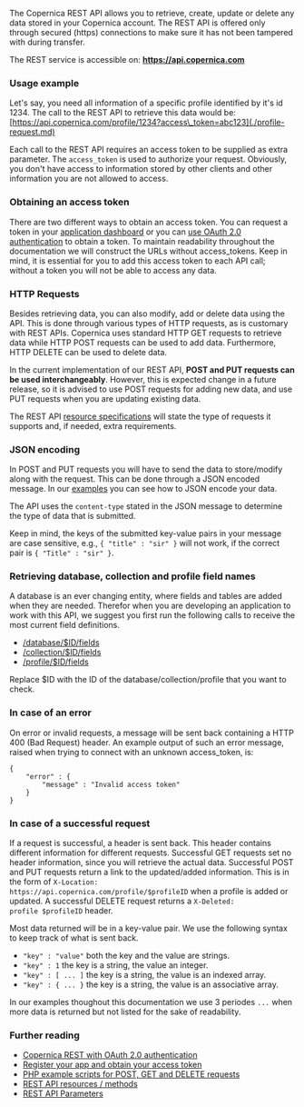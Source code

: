 The Copernica REST API allows you to retrieve, create, update or delete
any data stored in your Copernica account. The REST API is offered only
through secured (https) connections to make sure it has not been
tampered with during transfer.

The REST service is accessible on: **https://api.copernica.com**

### Usage example

Let's say, you need all information of a specific profile identified by
it's id 1234. The call to the REST API to retrieve this data would be:
[https://api.copernica.com/profile/1234?access\_token=abc123](./profile-request.md)

Each call to the REST API requires an access token to be supplied as
extra parameter. The `access_token` is used to authorize your request.
Obviously, you don't have access to information stored by other clients
and other information you are not allowed to access.

### Obtaining an access token

There are two different ways to obtain an access token. You can request
a token in your [application
dashboard](https://www.copernica.com/en/applications) or you can [use
OAuth 2.0 authentication](./setting-up-copernica-rest-service.md) to obtain a
token. To maintain readability throughout the documentation we will
construct the URLs without access\_tokens. Keep in mind, it is essential
for you to add this access token to each API call; without a token you
will not be able to access any data.

### HTTP Requests

Besides retrieving data, you can also modify, add or delete data using
the API. This is done through various types of HTTP requests, as is
customary with REST APIs. Copernica uses standard HTTP GET requests to
retrieve data while HTTP POST requests can be used to add data.
Furthermore, HTTP DELETE can be used to delete data.

In the current implementation of our REST API, **POST and PUT requests
can be used interchangeably**. However, this is expected change in a
future release, so it is advised to use POST requests for adding new
data, and use PUT requests when you are updating existing data.

The REST API [resource specifications](./the-copernica-rest-api.md) will
state the type of requests it supports and, if needed, extra
requirements.

### JSON encoding

In POST and PUT requests you will have to send the data to store/modify
along with the request. This can be done through a JSON encoded message.
In our [examples](./example-get-post-and-delete-requests.md) you can see how
to JSON encode your data.

The API uses the `content-type` stated in the JSON message to determine
the type of data that is submitted.

Keep in mind, the keys of the submitted key-value pairs in your message
are case sensitive, e.g., `{ "title" : "sir" }` will not work, if the
correct pair is `{ "Title" : "sir" }`.

### Retrieving database, collection and profile field names

A database is an ever changing entity, where fields and tables are added
when they are needed. Therefor when you are developing an application to
work with this API, we suggest you first run the following calls to
receive the most current field definitions.

-   [/database/\$ID/fields](./database-fields.md)
-   [/collection/\$ID/fields](./collection-fields.md)
-   [/profile/\$ID/fields](./profile-fields.md)

Replace \$ID with the ID of the database/collection/profile that you
want to check.

### In case of an error

On error or invalid requests, a message will be sent back containing a
HTTP 400 (Bad Request) header. An example output of such an error
message, raised when trying to connect with an unknown access\_token,
is:

    {
        "error" : {
            "message" : "Invalid access token"
        }
    }

### In case of a successful request

If a request is successful, a header is sent back. This header contains
different information for different requests. Successful GET requests
set no header information, since you will retrieve the actual data.
Successful POST and PUT requests return a link to the updated/added
information. This is in the form of
`X-Location:         https://api.copernica.com/profile/$profileID` when
a profile is added or updated. A successful DELETE request returns a
`X-Deleted:         profile $profileID` header.

Most data returned will be in a key-value pair. We use the following
syntax to keep track of what is sent back.

-   `"key" : "value"` both the key and the value are strings.
-   `"key" : 1` the key is a string, the value an integer.
-   `"key" : [ ... ]` the key is a string, the value is an indexed
    array.
-   `"key" : { ... }` the key is a string, the value is an associative
    array.

In our examples thoughout this documentation we use 3 periodes `...`
when more data is returned but not listed for the sake of readability.

### Further reading

-   [Copernica REST with OAuth 2.0
    authentication](./setting-up-copernica-rest-service.md)
-   [Register your app and obtain your access
    token](./register-your-app-on-copernica-com.md)
-   [PHP example scripts for POST, GET and DELETE
    requests](./example-get-post-and-delete-requests.md)
-   [REST API resources / methods](./the-copernica-rest-api.md)
-   [REST API Parameters](./rest-api-parameters.md)

